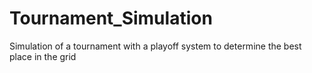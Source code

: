 # Tournament_Simulation
Simulation of a tournament with a playoff system to determine the best place in the grid
